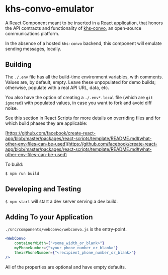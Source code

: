 # khs-convo-emulator

A React Component meant to be inserted in a React application, that honors the API contracts and functionality of [khs-convo](https://github.com/in-the-keyhole/khs-convo), an open-source communications platform.

In the absence of a hosted `khs-convo` backend, this component will emulate sending messages, locally.

## Building

The `./.env` file has all the build-time environment variables, with comments. Values are, by default, empty. Leave these unpopulated for demo builds; otherwise, populate with a real API URL, data, etc.

You also have the option of creating a `./.env*.local` file (which are `git ignore`d) with populated values, in case you want to fork and avoid diff noise.

See this section in React Scripts for more details on overriding files and for which build phases they are applicable: 

[https://github.com/facebook/create-react-app/blob/master/packages/react-scripts/template/README.md#what-other-env-files-can-be-used](https://github.com/facebook/create-react-app/blob/master/packages/react-scripts/template/README.md#what-other-env-files-can-be-used)

To build:

```
$ npm run build
``` 

## Developing and Testing

`$ npm start` will start a dev server serving a dev build.

## Adding To your Application

`./src/components/webconvo/webconvo.js` is the entry-point.

```jsx
<WebConvo 
	containerWidth={"<some_width_or_blank>"} 
	myPhoneNumber={"<your_phone_number_or_blank>"} 
	theirPhoneNumber={"<recipient_phone_number_or_blank>"} 
/>
```

All of the properties are optional and have empty defaults.